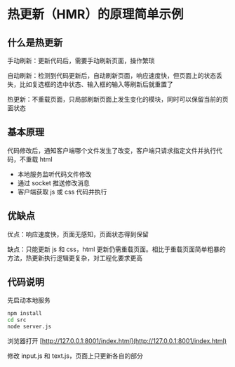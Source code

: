 # 热更新（HMR）的原理简单示例

## 什么是热更新

手动刷新：更新代码后，需要手动刷新页面，操作繁琐

自动刷新：检测到代码更新后，自动刷新页面，响应速度快，但页面上的状态丢失，比如复选框的选中状态、输入框的输入等刷新后就重置了

热更新：不重载页面，只局部刷新页面上发生变化的模块，同时可以保留当前的页面状态

## 基本原理

代码修改后，通知客户端哪个文件发生了改变，客户端只请求指定文件并执行代码，不重载 html

- 本地服务监听代码文件修改
- 通过 socket 推送修改消息
- 客户端获取 js 或 css 代码并执行

## 优缺点

优点：响应速度快，页面无感知，页面状态得到保留

缺点：只能更新 js 和 css，html 更新仍需重载页面。相比于重载页面简单粗暴的方法，热更新执行逻辑更复杂，对工程化要求更高

## 代码说明

先启动本地服务

```sh
npm install
cd src
node server.js
```

浏览器打开 [http://127.0.0.1:8001/index.html](http://127.0.0.1:8001/index.html)

修改 input.js 和 text.js，页面上只更新各自的部分
